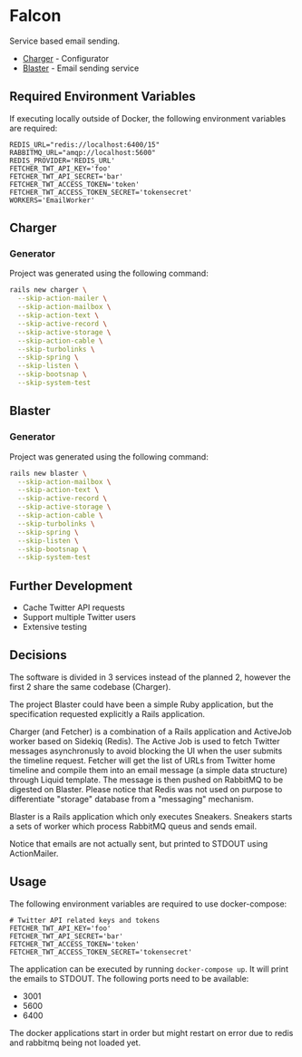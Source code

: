 # Falcon

Service based email sending.

- [Charger](#charger) - Configurator
- [Blaster](#blaster) - Email sending service

## Required Environment Variables

If executing locally outside of Docker, the following environment variables
are required:

```
REDIS_URL="redis://localhost:6400/15"
RABBITMQ_URL="amqp://localhost:5600"
REDIS_PROVIDER='REDIS_URL'
FETCHER_TWT_API_KEY='foo'
FETCHER_TWT_API_SECRET='bar'
FETCHER_TWT_ACCESS_TOKEN='token'
FETCHER_TWT_ACCESS_TOKEN_SECRET='tokensecret'
WORKERS='EmailWorker'
```

## Charger

### Generator

Project was generated using the following command:

```bash
rails new charger \
  --skip-action-mailer \
  --skip-action-mailbox \
  --skip-action-text \
  --skip-active-record \
  --skip-active-storage \
  --skip-action-cable \
  --skip-turbolinks \
  --skip-spring \
  --skip-listen \
  --skip-bootsnap \
  --skip-system-test
```

## Blaster

### Generator

Project was generated using the following command:

```bash
rails new blaster \
  --skip-action-mailbox \
  --skip-action-text \
  --skip-active-record \
  --skip-active-storage \
  --skip-action-cable \
  --skip-turbolinks \
  --skip-spring \
  --skip-listen \
  --skip-bootsnap \
  --skip-system-test
```

## Further Development

- Cache Twitter API requests
- Support multiple Twitter users
- Extensive testing

## Decisions

The software is divided in 3 services instead of the planned 2, however the
first 2 share the same codebase (Charger).

The project Blaster could have been a simple Ruby application, but the
specification requested explicitly a Rails application.

Charger (and Fetcher) is a combination of a Rails application and ActiveJob
worker based on Sidekiq (Redis).
The Active Job is used to fetch Twitter messages asynchronusly to avoid
blocking the UI when the user submits the timeline request.
Fetcher will get the list of URLs from Twitter home timeline and compile them
into an email message (a simple data structure) through Liquid template.
The message is then pushed on RabbitMQ to be digested on Blaster.
Please notice that Redis was not used on purpose to differentiate "storage"
database from a "messaging" mechanism.

Blaster is a Rails application which only executes Sneakers.
Sneakers starts a sets of worker which process RabbitMQ queus and sends email.

Notice that emails are not actually sent, but printed to STDOUT using
ActionMailer.

## Usage

The following environment variables are required to use docker-compose:

```
# Twitter API related keys and tokens
FETCHER_TWT_API_KEY='foo'
FETCHER_TWT_API_SECRET='bar'
FETCHER_TWT_ACCESS_TOKEN='token'
FETCHER_TWT_ACCESS_TOKEN_SECRET='tokensecret'
```

The application can be executed by running `docker-compose up`.
It will print the emails to STDOUT. The following ports need to be available:

- 3001
- 5600
- 6400

The docker applications start in order but might restart on error due to
redis and rabbitmq being not loaded yet.
